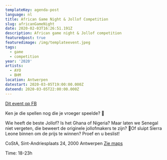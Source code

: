 ```yaml
---
templateKey: agenda-post
language: nl
title: African Game Night & Jollof Competition
slug: africanGameNight
date: 2020-02-03T16:26:51.191Z
description: African game night & Jollof competition
featuredpost: true
featuredimage: /img/templateevent.jpeg
tags:
  - game
  - competition
year: '2020'
artists:
  - AYO
  - BHM
location: Antwerpen
datestart: 2020-03-05T19:00:00.000Z
dateend: 2020-03-05T22:00:00.000Z
---
```

[Dit event op FB](https://www.facebook.com/events/3305702046109959/)


Ken je die spellen nog die je vroeger speelde? 👀

Wie heeft de beste Jollof? Is het Ghana of Nigeria? Maar laten we Senegal niet vergeten, die beweert de originele jollofmakers te zijn? 🤔Of sluipt Sierra Leone binnen om de prijs te winnen?
Proef en u beslist!


CoStA, Sint-Andriesplaats 24, 2000 Antwerpen
[Zie maps](https://goo.gl/maps/eMDyNZmtq3ca63uY7)

Time: 18-23h
